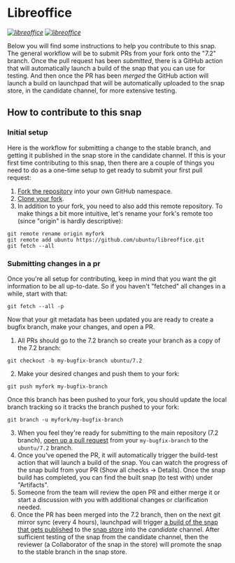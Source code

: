 # Libreoffice

*[![libreoffice](https://snapcraft.io/libreoffice/badge.svg)](https://snapcraft.io/libreoffice)
[![libreoffice](https://snapcraft.io/libreoffice/trending.svg?name=0)](https://snapcraft.io/libreoffice)*

Below you will find some instructions to help you contribute to this snap. The general workflow will be to submit PRs from your fork onto the "7.2" branch. Once the pull request has been *submitted*, there is a GitHub action that will automatically launch a build of the snap that you can use for testing. And then once the PR has been *merged* the GitHub action will launch a build on launchpad that will be automatically uploaded to the snap store, in the candidate channel, for more extensive testing.

## How to contribute to this snap

### Initial setup
Here is the workflow for submitting a change to the stable branch, and getting it published in the snap store in the candidate channel. If this is your first time contributing to this snap, then there are a couple of things you need to do as a one-time setup to get ready to submit your first pull request:

1. [Fork the repository](https://docs.github.com/en/github/getting-started-with-github/fork-a-repo) into your own GitHub namespace.
2. [Clone your fork](https://git-scm.com/book/en/v2/Git-Basics-Getting-a-Git-Repository).
3. In addition to your fork, you need to also add this remote repository. To make things a bit more intuitive, let's rename your fork's remote too (since "origin" is hardly descriptive):

```
git remote rename origin myfork
git remote add ubuntu https://github.com/ubuntu/libreoffice.git
git fetch --all
```

### Submitting changes in a pr

Once you're all setup for contributing, keep in mind that you want the git information to be all up-to-date. So if you haven't "fetched" all changes in a while, start with that:

```
git fetch --all -p
```

Now that your git metadata has been updated you are ready to create a bugfix branch, make your changes, and open a PR.

1. All PRs should go to the 7.2 branch so create your branch as a copy of the 7.2 branch:

```
git checkout -b my-bugfix-branch ubuntu/7.2
```

2. Make your desired changes and push them to your fork:

```
git push myfork my-bugfix-branch
```

Once this branch has been pushed to your fork, you should update the local branch tracking so it tracks the branch pushed to your fork:

```
git branch -u myfork/my-bugfix-branch
```

3. When you feel they're ready for submitting to the main repository (7.2 branch), [open up a pull request](https://docs.github.com/en/github/collaborating-with-issues-and-pull-requests/about-pull-requests) from your `my-bugfix-branch` to the `ubuntu/7.2` branch.
4. Once you've opened the PR, it will automatically trigger the build-test action that will launch a build of the snap. You can watch the progress of the snap build from your PR (Show all checks -> Details). Once the snap build has completed, you can find the built snap (to test with) under "Artifacts".
4. Someone from the team will review the open PR and either merge it or start a discussion with you with additional changes or clarification needed.
5. Once the PR has been merged into the 7.2 branch, then on the next git mirror sync (every 4 hours), launchpad will trigger [a build of the snap that gets published](https://launchpad.net/~desktop-snappers/+snap/libreoffice-snap) to the [snap store](https://snapcraft.io/libreoffice) into the *candidate* channel. After sufficient testing of the snap from the candidate channel, then the reviewer (a Collaborator of the snap in the store) will promote the snap to the stable branch in the snap store.
